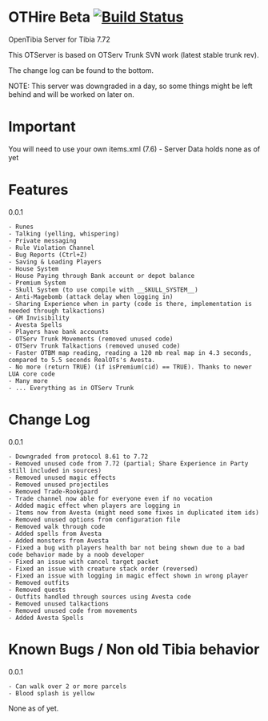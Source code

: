 OTHire Beta [![Build Status](https://travis-ci.org/TwistedScorpio/OTHire.svg?branch=master)](https://travis-ci.org/TwistedScorpio/OTHire)
======

OpenTibia Server for Tibia 7.72

This OTServer is based on OTServ Trunk SVN work (latest stable trunk rev).

The change log can be found to the bottom.

NOTE: This server was downgraded in a day, so some things might be left behind and will be worked on later on.

Important
======

You will need to use your own items.xml (7.6) - Server Data holds none as of yet

Features
======

  0.0.1
  
    - Runes
    - Talking (yelling, whispering)
    - Private messaging
    - Rule Violation Channel
    - Bug Reports (Ctrl+Z)
    - Saving & Loading Players
    - House System
    - House Paying through Bank account or depot balance
    - Premium System
    - Skull System (to use compile with __SKULL_SYSTEM__)
    - Anti-Magebomb (attack delay when logging in)
    - Sharing Experience when in party (code is there, implementation is needed through talkactions)
    - GM Invisibility
    - Avesta Spells
    - Players have bank accounts
    - OTServ Trunk Movements (removed unused code)
    - OTServ Trunk Talkactions (removed unused code)
    - Faster OTBM map reading, reading a 120 mb real map in 4.3 seconds, compared to 5.5 seconds RealOTs's Avesta.
    - No more (return TRUE) (if isPremium(cid) == TRUE). Thanks to newer LUA core code
    - Many more
    - ... Everything as in OTServ Trunk
    
Change Log
======

  0.0.1
  
    - Downgraded from protocol 8.61 to 7.72
    - Removed unused code from 7.72 (partial; Share Experience in Party still included in sources)
    - Removed unused magic effects
    - Removed unused projectiles
    - Removed Trade-Rookgaard
    - Trade channel now able for everyone even if no vocation
    - Added magic effect when players are logging in
    - Items now from Avesta (might need some fixes in duplicated item ids)
    - Removed unused options from configuration file
    - Removed walk through code
    - Added spells from Avesta
    - Added monsters from Avesta
    - Fixed a bug with players health bar not being shown due to a bad code behavior made by a noob developer
    - Fixed an issue with cancel target packet
    - Fixed an issue with creature stack order (reversed)
    - Fixed an issue with logging in magic effect shown in wrong player
    - Removed outfits
    - Removed quests
    - Outfits handled through sources using Avesta code
    - Removed unused talkactions
    - Removed unused code from movements
    - Added Avesta Spells
    
Known Bugs / Non old Tibia behavior
======

  0.0.1
  
    - Can walk over 2 or more parcels
    - Blood splash is yellow
    
None as of yet.
